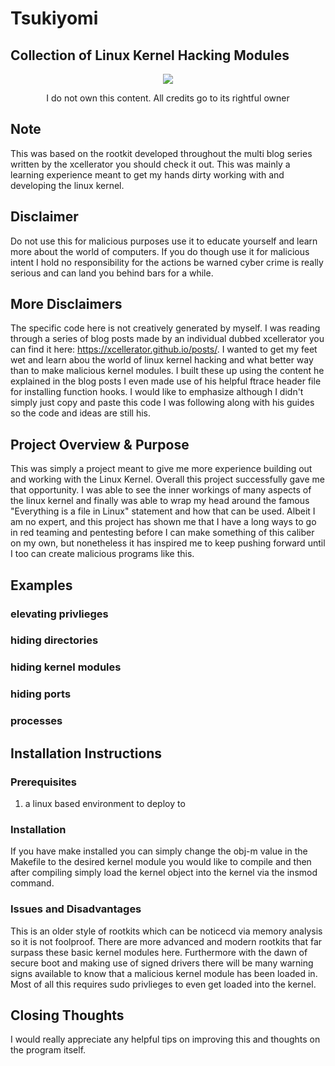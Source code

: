 # Tsukiyomi
## Collection of Linux Kernel Hacking Modules

<p align="center">
  <img src="https://media.tenor.com/vxgwRcPOBAcAAAAd/tsukuyomi.gif">
</p>

<p align="center">I do not own this content.  All credits go to its rightful owner</p>

## Note
This was based on the rootkit developed throughout the multi blog series written by the xcellerator you should check it out.  This was mainly a learning experience meant to get my hands dirty working with and developing the linux kernel.

## Disclaimer
Do not use this for malicious purposes use it to educate yourself and learn more about the world of computers.  If you do though use it for malicious intent I hold no responsibility for the actions be warned cyber crime is really serious and can land you behind bars for a while.

## More Disclaimers
The specific code here is not creatively generated by myself.  I was reading through a series of blog posts made by an individual dubbed xcellerator you can find it here: https://xcellerator.github.io/posts/.  I wanted to get my feet wet and learn abou the world of linux kernel hacking and what better way than to make malicious kernel modules.  I built these up using the content he explained in the blog posts I even made use of his helpful ftrace header file for installing function hooks.  I would like to emphasize although I didn't simply just copy and paste this code I was following along with his guides so the code and ideas are still his.

## Project Overview & Purpose
This was simply a project meant to give me more experience building out and working with the Linux Kernel.  Overall this project successfully gave me that opportunity.  I was able to see the inner workings of many aspects of the linux kernel and finally was able to wrap my head around the famous "Everything is a file in Linux" statement and how that can be used. Albeit I am no expert, and this project has shown me that I have a long ways to go in red teaming and pentesting before I can make something of this caliber on my own, but nonetheless it has inspired me to keep pushing forward until I too can create malicious programs like this.

## Examples

### elevating privlieges

### hiding directories

### hiding kernel modules

### hiding ports

### processes

## Installation Instructions

### Prerequisites
1. a linux based environment to deploy to

### Installation
If you have make installed you can simply change the obj-m value in the Makefile to the desired kernel module you would like to compile and then after compiling simply load the kernel object into the kernel via the insmod command.

### Issues and Disadvantages
This is an older style of rootkits which can be noticecd via memory analysis so it is not foolproof.  There are more advanced and modern rootkits that far surpass these basic kernel modules here.  Furthermore with the dawn of secure boot and making use of signed drivers there will be many warning signs available to know that a malicious kernel module has been loaded in.  Most of all this requires sudo privlieges to even get loaded into the kernel.  

## Closing Thoughts
I would really appreciate any helpful tips on improving this and thoughts on the program itself.
